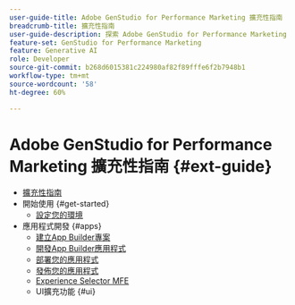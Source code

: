 ```yaml
---
user-guide-title: Adobe GenStudio for Performance Marketing 擴充性指南
breadcrumb-title: 擴充性指南
user-guide-description: 探索 Adobe GenStudio for Performance Marketing 的擴充性框架功能。
feature-set: GenStudio for Performance Marketing
feature: Generative AI
role: Developer
source-git-commit: b268d6015381c224980af82f89fffe6f2b7948b1
workflow-type: tm+mt
source-wordcount: '58'
ht-degree: 60%

---
```



# Adobe GenStudio for Performance Marketing 擴充性指南 {#ext-guide}

+ [擴充性指南](home.md)
+ 開始使用 {#get-started}
   + [設定您的環境](setup.md)
+ 應用程式開發 {#apps}
   + [建立App Builder專案](create-project.md)
   + [開發App Builder應用程式](create-app.md)
   + [部署您的應用程式](deploy-app.md)
   + [發佈您的應用程式](distribute-app.md)
   + [Experience Selector MFE](experience-selector.md)
   + UI擴充功能 {#ui}
